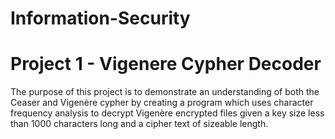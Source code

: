 # Information-Security

# Project 1 - Vigenere Cypher Decoder
The purpose of this project is to demonstrate an understanding of both the Ceaser and Vigenère cypher by creating a program which uses character frequency analysis to decrypt Vigenère encrypted files given a key size less than 1000 characters long and a cipher text of sizeable length.
